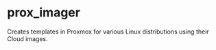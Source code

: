 # prox_imager
Creates templates in Proxmox for various Linux distributions using their Cloud images.
